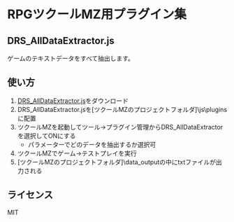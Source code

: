 # RPGツクールMZ用プラグイン集

## DRS_AllDataExtractor.js
ゲームのテキストデータをすべて抽出します。

## 使い方
1. [DRS_AllDataExtractor.js](https://github.com/doujinreviewers/mzplugins/releases/download/v1.0.0/DRS_AllDataExtractor.js)をダウンロード
2. DRS_AllDataExtractor.jsを\[ツクールMZのプロジェクトフォルダ]\js\pluginsに配置
3. ツクールMZを起動してツール→プラグイン管理からDRS_AllDataExtractorを選択してONにする
    - パラメーターでどのデータを抽出するか選択可 
4. ツクールMZでゲーム→テストプレイを実行
5. \[ツクールMZのプロジェクトフォルダ]\data_outputの中にtxtファイルが出力される

## ライセンス
MIT